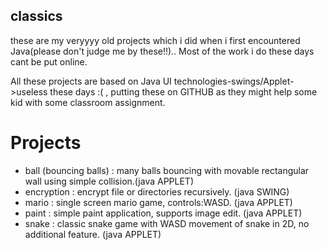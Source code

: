 classics
--------

these are my veryyyy old projects which i did when i first encountered Java(please don't judge me by these!!).. 
Most of the work i do these days cant be put online.

All these projects are based on Java UI technologies-swings/Applet->useless these days :( , 
putting these on GITHUB as they might help some kid with some classroom assignment. 

Projects
========
* ball (bouncing balls) : many balls bouncing with movable rectangular wall using simple collision.(java APPLET)
* encryption : encrypt file or directories recursively. (java SWING)
* mario : single screen mario game, controls:WASD. (java APPLET)
* paint : simple paint application, supports image edit. (java APPLET)
* snake : classic snake game with WASD movement of snake in 2D, no additional feature. (java APPLET)
